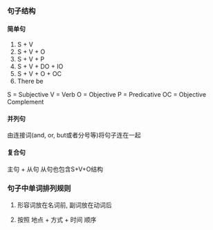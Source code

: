 ### 句子结构
#### 简单句
1. S + V
2. S + V + O
3. S + V + P
4. S + V + DO + IO
5. S + V + O + OC
6. There be

S = Subjective
V = Verb
O = Objective
P = Predicative
OC = Objective Complement

#### 并列句
由连接词(and, or, but或者分号等)将句子连在一起


#### 复合句
主句 + 从句
从句也包含S+V+O结构

### 句子中单词排列规则
1. 形容词放在名词前, 副词放在动词后

2. 按照 地点 + 方式 + 时间 顺序



